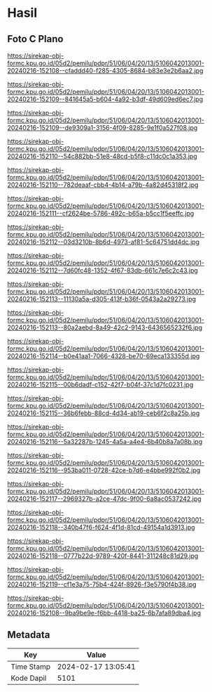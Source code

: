 # Hasil

## Foto C Plano

https://sirekap-obj-formc.kpu.go.id/05d2/pemilu/pdpr/51/06/04/20/13/5106042013001-20240216-152108--cfaddd40-f285-4305-8684-b83e3e2b6aa2.jpg

https://sirekap-obj-formc.kpu.go.id/05d2/pemilu/pdpr/51/06/04/20/13/5106042013001-20240216-152109--841645a5-b604-4a92-b3df-49d609ed6ec7.jpg

https://sirekap-obj-formc.kpu.go.id/05d2/pemilu/pdpr/51/06/04/20/13/5106042013001-20240216-152109--de9309a1-3156-4f09-8285-9e1f0a527f08.jpg

https://sirekap-obj-formc.kpu.go.id/05d2/pemilu/pdpr/51/06/04/20/13/5106042013001-20240216-152110--54c882bb-51e8-48cd-b5f8-c11dc0c1a353.jpg

https://sirekap-obj-formc.kpu.go.id/05d2/pemilu/pdpr/51/06/04/20/13/5106042013001-20240216-152110--782deaaf-cbb4-4b14-a79b-4a82d45318f2.jpg

https://sirekap-obj-formc.kpu.go.id/05d2/pemilu/pdpr/51/06/04/20/13/5106042013001-20240216-152111--cf2624be-5786-492c-b65a-b5cc1f5eeffc.jpg

https://sirekap-obj-formc.kpu.go.id/05d2/pemilu/pdpr/51/06/04/20/13/5106042013001-20240216-152112--03d3210b-8b6d-4973-af81-5c64751dd4dc.jpg

https://sirekap-obj-formc.kpu.go.id/05d2/pemilu/pdpr/51/06/04/20/13/5106042013001-20240216-152112--7d60fc48-1352-4f67-83db-661c7e6c2c43.jpg

https://sirekap-obj-formc.kpu.go.id/05d2/pemilu/pdpr/51/06/04/20/13/5106042013001-20240216-152113--11130a5a-d305-413f-b36f-0543a2a29273.jpg

https://sirekap-obj-formc.kpu.go.id/05d2/pemilu/pdpr/51/06/04/20/13/5106042013001-20240216-152113--80a2aebd-8a49-42c2-9143-6436565232f6.jpg

https://sirekap-obj-formc.kpu.go.id/05d2/pemilu/pdpr/51/06/04/20/13/5106042013001-20240216-152114--b0e41aa1-7066-4328-be70-69eca133355d.jpg

https://sirekap-obj-formc.kpu.go.id/05d2/pemilu/pdpr/51/06/04/20/13/5106042013001-20240216-152115--00b6dadf-c152-42f7-b04f-37c1d7fc0231.jpg

https://sirekap-obj-formc.kpu.go.id/05d2/pemilu/pdpr/51/06/04/20/13/5106042013001-20240216-152115--36b6febb-88cd-4d34-ab19-ceb6f2c8a25b.jpg

https://sirekap-obj-formc.kpu.go.id/05d2/pemilu/pdpr/51/06/04/20/13/5106042013001-20240216-152116--5a32287b-1245-4a5a-a4e4-6b40b8a7a08b.jpg

https://sirekap-obj-formc.kpu.go.id/05d2/pemilu/pdpr/51/06/04/20/13/5106042013001-20240216-152116--953ba011-0728-42ce-b7d6-e4bbe992f0b2.jpg

https://sirekap-obj-formc.kpu.go.id/05d2/pemilu/pdpr/51/06/04/20/13/5106042013001-20240216-152117--2969327b-a2ce-47dc-9f00-6a8ac0537242.jpg

https://sirekap-obj-formc.kpu.go.id/05d2/pemilu/pdpr/51/06/04/20/13/5106042013001-20240216-152118--340b47f6-f624-4f1d-81cd-49154a1d3913.jpg

https://sirekap-obj-formc.kpu.go.id/05d2/pemilu/pdpr/51/06/04/20/13/5106042013001-20240216-152118--0777b22d-9789-420f-8441-311248c81d29.jpg

https://sirekap-obj-formc.kpu.go.id/05d2/pemilu/pdpr/51/06/04/20/13/5106042013001-20240216-152119--cf1e3a75-75b4-424f-8926-f3e5790f4b38.jpg

https://sirekap-obj-formc.kpu.go.id/05d2/pemilu/pdpr/51/06/04/20/13/5106042013001-20240216-152108--9ba9be9e-f6bb-4418-ba25-6b7afa89dba4.jpg


## Metadata

| Key        | Value               |
| ---------- | ------------------- |
| Time Stamp | 2024-02-17 13:05:41 |
| Kode Dapil | 5101                |



